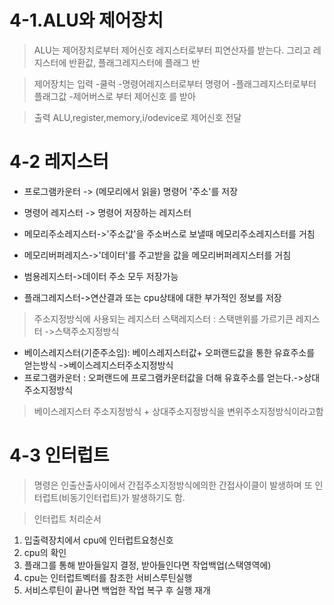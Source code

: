 # 4-1.ALU와 제어장치

> ALU는
제어장치로부터 제어신호 레지스터로부터 피연산자를 받는다.
그리고
레지스터에 반환값, 플래그레지스터에 플래그 반

> 제어장치는
입력
-쿨럭
-명령어레지스터로부터 명령어
-플래그레지스터로부터 플래그값
-제어버스로 부터 제어신호 를 받아

> 출력
ALU,register,memory,i/odevice로 제어신호 전달

# 4-2 레지스터

* 프로그램카운터 -> (메모리에서 읽을) 명령어 '주소'를 저장

* 명령어 레지스터 -> 명령어 저장하는 레지스터

* 메모리주소레지스터->'주소값'을 주소버스로 보낼때 메모리주소레지스터를 거침

* 메모리버퍼레지스->'데이터'를 주고받을 값을 메모리버퍼레지스터를 거침
* 범용레지스터->데이터 주소 모두 저장가능
* 플래그레지스터->연산결과 또는 cpu상태에 대한 부가적인 정보를 저장

> 주소지정방식에 사용되는 레지스터
스택레지스터 : 스택맨위를 가르기큰 레지스터 ->스택주소지정방식


-  베이스레지스터(기준주소임): 베이스레지스터값+ 오퍼랜드값을 통한 유효주소를 얻는방식 ->베이스레지스터주소지정방식
- 프로그램카운터 : 오퍼랜드에 프로그램카운터값을 더해 유효주소를 얻는다.->상대주소지정방식

>베이스레지스터 주소지정방식 + 상대주소지정방식을 변위주소지정방식이라고함

# 4-3 인터럽트
>명령은 인출산출사이에서 간접주소지정방식에의한 간접사이클이 발생하며 또 인터럽트(비동기인터럽트)가 발생하기도 함.

>인터럽트 처리순서
1. 입출력장치에서 cpu에 인터럽트요청신호
2. cpu의 확인
3. 플래그를 통해 받아들일지 결정, 받아들인다면 작업백업(스택영역에)
4. cpu는 인터럽트벡터를 참조한 서비스루틴실행
5. 서비스루틴이 끝나면 백업한 작업 복구 후 실행 재개
